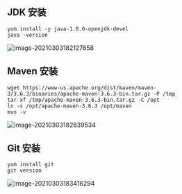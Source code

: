 ## JDK 安装 

```shell
yum install -y java-1.8.0-openjdk-devel
java -version
```

![image-20210303182127658](https://guopop.oss-cn-beijing.aliyuncs.com/img/image-20210303182127658.png)

## Maven 安装

```shell
wget https://www-us.apache.org/dist/maven/maven-3/3.6.3/binaries/apache-maven-3.6.3-bin.tar.gz -P /tmp
tar xf /tmp/apache-maven-3.6.3-bin.tar.gz -C /opt
ln -s /opt/apache-maven-3.6.3 /opt/maven
mvn -v
```

![image-20210303182839534](https://guopop.oss-cn-beijing.aliyuncs.com/img/image-20210303182839534.png)

## Git 安装

```shell
yum install git
git version
```

![image-20210303183416294](D:\file\md_file\guopop.github.io\images\image-20210303183416294.png)

